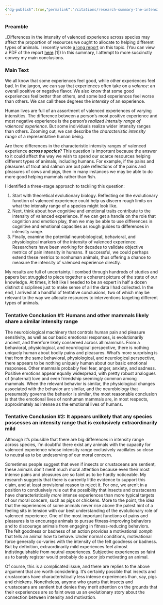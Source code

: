```yaml
---
{"dg-publish":true,"permalink":"/citations/research-summary-the-intensity-of-valenced-experience-across-species-rethink-priorities/","tags":["sentience"],"created":"2025-10-23T17:42:46.240+01:00","updated":"2025-10-23T18:12:10.240+01:00"}
---
```


### Preamble
_Differences in the intensity of valenced experience across species may affect the proportion of resources we ought to allocate to helping different types of animals. I recently wrote [a long report](https://forum.effectivealtruism.org/posts/H7KMqMtqNifGYMDft/differences-in-the-intensity-of-valenced-experience-across) on this topic. (You can view a PDF of the report [here](https://static1.squarespace.com/static/5c64375df4e5314e7985012c/t/5fa9c00b3c84443d2d85f2ec/1604960269791/Schukraft+-+Differences+in+the+Intensity+of+Valenced+Experience+across+Species.pdf).[1]) In this summary, I attempt to more succinctly convey my main conclusions.

### Main Text
We all know that some experiences feel good, while other experiences feel bad. In the jargon, we can say that experiences often take on a _valence_: an overall positive or negative flavor. We also know that some good experiences feel better than others, and some bad experiences feel worse than others. We can call these degrees the _intensity_ of an experience.

Human lives are full of an assortment of valenced experiences of varying intensities. The difference between a person’s most positive experience and most negative experience is the person’s _realized intensity range of valenced experience_. But some individuals realize wider intensity ranges than others. Zooming out, we can describe the _characteristic intensity range_ of a representative human being.

Are there differences in the characteristic intensity ranges of valenced experience **_across species_**? This question is important because the answer to it could affect the way we wish to spend our scarce resources helping different types of animals, including humans. For example, if the pains and pleasures of trout and salmon are but pale reflections of the pains and pleasures of cows and pigs, then in many instances we may be able to do more good helping mammals rather than fish.

I identified a three-stage approach to tackling this question:

1.  Start with theoretical evolutionary biology. Reflecting on the evolutionary function of valenced experience could help us discern rough limits on what the intensity range of a species might look like.
2.  Next, think about how cognitive and emotional traits contribute to the intensity of valenced experience. If we can get a handle on the role that cognition and emotion play, then we may be able to use differences in cognitive and emotional capacities as rough guides to differences in intensity range.
3.  Finally, examine the potential neurobiological, behavioral, and physiological markers of the intensity of valenced experience. Researchers have been working for decades to validate objective metrics of pain intensity in humans. If successful, we could perhaps extend these metrics to nonhuman animals, thus offering a chance to measure the intensity of valenced experience directly.

My results are full of uncertainty. I combed through hundreds of studies and papers but struggled to piece together a coherent picture of the state of our knowledge. At times, it felt like I needed to be an expert in half a dozen distinct disciplines just to make sense of all the data I had collected. In the end, I arrived at a handful of tentative conclusions, two of which may be relevant to the way we allocate resources to interventions targeting different types of animals.

### Tentative Conclusion #1: Humans and other mammals likely share a similar intensity range
The neurobiological machinery that controls human pain and pleasure sensitivity, as well as our basic emotional responses, is evolutionarily ancient, and therefore likely conserved across all mammals. From a behavioral, physiological, and neurological perspective, there is nothing uniquely human about bodily pains and pleasures. What’s more surprising is that from the same behavioral, physiological, and neurological perspective, there appears to be nothing uniquely human about our basic emotional responses. Other mammals probably feel fear, anger, anxiety, and sadness. Positive emotions appear equally widespread, with pretty robust analogues of (maternal) love and even friendship seemingly common among mammals. When the relevant behavior is similar, the physiological changes associated with the behavior are similar, and the neurobiology that presumably governs the behavior is similar, the most reasonable conclusion is that the emotional lives of nonhuman mammals are, in most respects, approximately as intense as the emotional lives of humans.

### Tentative Conclusion #2: It appears unlikely that any species possesses an intensity range that is exclusively extraordinarily mild
Although it’s plausible that there are big differences in intensity range across species, I’m doubtful there exist any animals with the capacity for valenced experience whose intensity range exclusively vacillates so close to neutral as to be undeserving of our moral concern.

Sometimes people suggest that even if insects or crustaceans are sentient, these animals don’t merit much moral attention because even their most intense pains and pleasures are so faint as to be hardly noticeable. My research suggests that there is currently little evidence to support this claim, and at least provisional reason to reject it. For one, we aren’t in a position to conclusively rule out the possibility that insects and crustaceans have characteristically _more_ intense experiences than more typical targets of our moral concern, such as pigs or chickens. More to the point, the idea that the experiences of some animals never rise above the palest hint of a feeling sits in tension with our best understanding of the evolutionary role of valenced experience. One of the most important functions of pains and pleasures is to encourage animals to pursue fitness-improving behaviors and to discourage animals from engaging in fitness-reducing behaviors. The felt goodness or badness of an action provides a motivational _oomph_ that tells an animal how to behave. Under normal conditions, motivational force generally co-varies with the intensity of the felt goodness or badness. But by definition, extraordinarily mild experiences feel almost indistinguishable from neutral experiences. Subjective experiences so faint as to barely register would probably do a poor job motivating an animal.

Of course, this is a complicated issue, and there are replies to the above argument that are worth considering. It’s certainly possible that insects and crustaceans have characteristically less intense experiences than, say, pigs and chickens. Nonetheless, anyone who grants that insects and crustaceans are sentient but denies they merit attention on the grounds that their experiences are so faint owes us an evolutionary story about the connection between intensity and motivation.